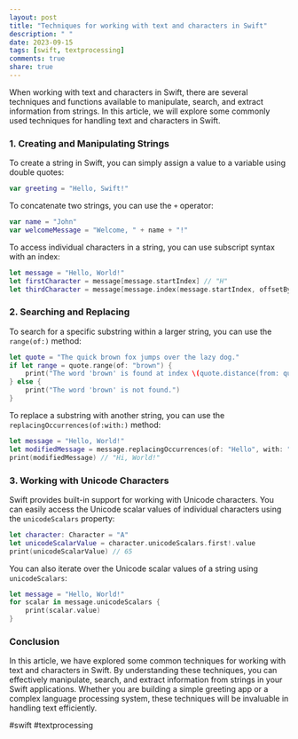 ```yaml
---
layout: post
title: "Techniques for working with text and characters in Swift"
description: " "
date: 2023-09-15
tags: [swift, textprocessing]
comments: true
share: true
---
```


When working with text and characters in Swift, there are several techniques and functions available to manipulate, search, and extract information from strings. In this article, we will explore some commonly used techniques for handling text and characters in Swift.

### 1. Creating and Manipulating Strings

To create a string in Swift, you can simply assign a value to a variable using double quotes:

```swift
var greeting = "Hello, Swift!"
```

To concatenate two strings, you can use the `+` operator:

```swift
var name = "John"
var welcomeMessage = "Welcome, " + name + "!"
```

To access individual characters in a string, you can use subscript syntax with an index:

```swift
let message = "Hello, World!"
let firstCharacter = message[message.startIndex] // "H"
let thirdCharacter = message[message.index(message.startIndex, offsetBy: 2)] // "l"
```

### 2. Searching and Replacing

To search for a specific substring within a larger string, you can use the `range(of:)` method:

```swift
let quote = "The quick brown fox jumps over the lazy dog."
if let range = quote.range(of: "brown") {
    print("The word 'brown' is found at index \(quote.distance(from: quote.startIndex, to: range.lowerBound)).")
} else {
    print("The word 'brown' is not found.")
}
```

To replace a substring with another string, you can use the `replacingOccurrences(of:with:)` method:

```swift
let message = "Hello, World!"
let modifiedMessage = message.replacingOccurrences(of: "Hello", with: "Hi")
print(modifiedMessage) // "Hi, World!"
```

### 3. Working with Unicode Characters

Swift provides built-in support for working with Unicode characters. You can easily access the Unicode scalar values of individual characters using the `unicodeScalars` property:

```swift
let character: Character = "A"
let unicodeScalarValue = character.unicodeScalars.first!.value
print(unicodeScalarValue) // 65
```

You can also iterate over the Unicode scalar values of a string using `unicodeScalars`:

```swift
let message = "Hello, World!"
for scalar in message.unicodeScalars {
    print(scalar.value)
}
```

### Conclusion

In this article, we have explored some common techniques for working with text and characters in Swift. By understanding these techniques, you can effectively manipulate, search, and extract information from strings in your Swift applications. Whether you are building a simple greeting app or a complex language processing system, these techniques will be invaluable in handling text efficiently.

#swift #textprocessing